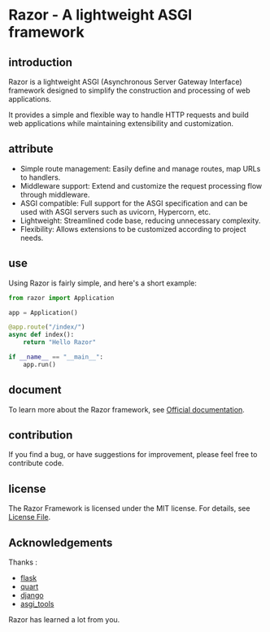 # Razor - A lightweight ASGI framework

## introduction

Razor is a lightweight ASGI (Asynchronous Server Gateway Interface) framework designed to simplify the construction and processing of web applications.

It provides a simple and flexible way to handle HTTP requests and build web applications while maintaining extensibility and customization.

## attribute

- Simple route management: Easily define and manage routes, map URLs to handlers.
- Middleware support: Extend and customize the request processing flow through middleware.
- ASGI compatible: Full support for the ASGI specification and can be used with ASGI servers such as uvicorn, Hypercorn, etc.
- Lightweight: Streamlined code base, reducing unnecessary complexity.
- Flexibility: Allows extensions to be customized according to project needs.

## use

Using Razor is fairly simple, and here's a short example:

```python
from razor import Application

app = Application()

@app.route("/index/")
async def index():
    return "Hello Razor"

if __name__ == "__main__":
    app.run()
```

## document

To learn more about the Razor framework, see [Official documentation](https://github.com/askfiy/razor/wiki).

## contribution

If you find a bug, or have suggestions for improvement, please feel free to contribute code.

## license

The Razor Framework is licensed under the MIT license. For details, see [License File](https://github.com/askfiy/razor/blob/master/LICENSE).

## Acknowledgements

Thanks :

- [flask](https://github.com/pallets/flask)
- [quart](https://github.com/pallets/quart)
- [django](https://github.com/django/django)
- [asgi_tools](https://github.com/klen/asgi-tools)

Razor has learned a lot from you.
